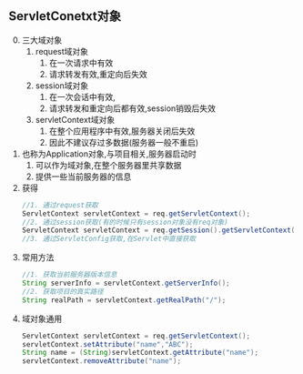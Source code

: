 ## ServletConetxt对象
0. 三大域对象
    1. request域对象
        1. 在一次请求中有效
        2. 请求转发有效,重定向后失效
    2. session域对象
        1. 在一次会话中有效,
        2. 请求转发和重定向后都有效,session销毁后失效
    3. servletContext域对象
        1. 在整个应用程序中有效,服务器关闭后失效
        2. 因此不建议存过多数据(服务器一般不重启)
1. 也称为Application对象,与项目相关,服务器启动时
    1. 可以作为域对象,在整个服务器里共享数据
    2. 提供一些当前服务器的信息
2. 获得
    ```java
    //1. 通过request获取
    ServletContext servletContext = req.getServletContext();
    //2. 通过session获取(有的时候只有session对象没有req对象)
    ServletContext servletContext = req.getSession().getServletContext();
    //3. 通过ServletConfig获取,在Servlet中直接获取
    ```
3. 常用方法
    ```java
    //1. 获取当前服务器版本信息
    String serverInfo = servletContext.getServerInfo();
    //2. 获取项目的真实路径
    String realPath = servletContext.getRealPath("/");
    ```
4. 域对象通用
    ```java
    ServletContext servletContext = req.getServletContext();
    servletContext.setAttribute("name","ABC");
    String name = (String)servletContext.getAttribute("name");
    servletContext.removeAttribute("name");
    ```